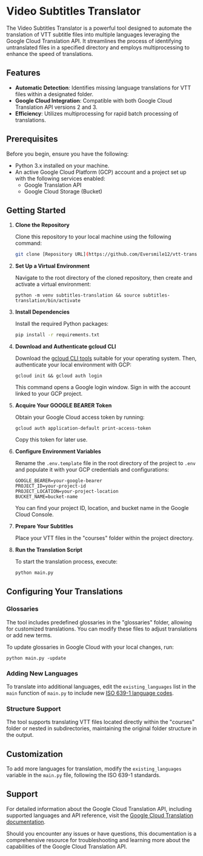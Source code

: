 # Video Subtitles Translator

The Video Subtitles Translator is a powerful tool designed to automate the translation of VTT subtitle files into multiple languages leveraging the Google Cloud Translation API. It streamlines the process of identifying untranslated files in a specified directory and employs multiprocessing to enhance the speed of translations.

## Features

- **Automatic Detection**: Identifies missing language translations for VTT files within a designated folder.
- **Google Cloud Integration**: Compatible with both Google Cloud Translation API versions 2 and 3.
- **Efficiency**: Utilizes multiprocessing for rapid batch processing of translations.

## Prerequisites

Before you begin, ensure you have the following:

- Python 3.x installed on your machine.
- An active Google Cloud Platform (GCP) account and a project set up with the following services enabled:
  - Google Translation API
  - Google Cloud Storage (Bucket)

## Getting Started

1. **Clone the Repository**
   
   Clone this repository to your local machine using the following command:
   ```bash
   git clone [Repository URL](https://github.com/Eversmile12/vtt-translator)
   ```
   
2. **Set Up a Virtual Environment**

   Navigate to the root directory of the cloned repository, then create and activate a virtual environment:
   ```
   python -m venv subtitles-translation && source subtitles-translation/bin/activate
   ```

3. **Install Dependencies**

   Install the required Python packages:
   ```bash
   pip install -r requirements.txt
   ```

4. **Download and Authenticate gcloud CLI**

   Download the [gcloud CLI tools](https://cloud.google.com/sdk/docs/install) suitable for your operating system. Then, authenticate your local environment with GCP:
   ```
   gcloud init && gcloud auth login
   ```
   This command opens a Google login window. Sign in with the account linked to your GCP project.

5. **Acquire Your GOOGLE BEARER Token**

   Obtain your Google Cloud access token by running:
   ```
   gcloud auth application-default print-access-token
   ```
   Copy this token for later use.

6. **Configure Environment Variables**

   Rename the `.env.template` file in the root directory of the project to `.env` and populate it with your GCP credentials and configurations:
   ```
   GOOGLE_BEARER=your-google-bearer
   PROJECT_ID=your-project-id
   PROJECT_LOCATION=your-project-location
   BUCKET_NAME=bucket-name
   ```
   You can find your project ID, location, and bucket name in the Google Cloud Console.

7. **Prepare Your Subtitles**

   Place your VTT files in the "courses" folder within the project directory.

8. **Run the Translation Script**

   To start the translation process, execute:
   ```bash
   python main.py
   ```

## Configuring Your Translations

### Glossaries

The tool includes predefined glossaries in the "glossaries" folder, allowing for customized translations. You can modify these files to adjust translations or add new terms.

To update glossaries in Google Cloud with your local changes, run:
```
python main.py -update
```

### Adding New Languages

To translate into additional languages, edit the `existing_languages` list in the `main` function of `main.py` to include new [ISO 639-1 language codes](https://gist.github.com/jrnk/8eb57b065ea0b098d571).

### Structure Support

The tool supports translating VTT files located directly within the "courses" folder or nested in subdirectories, maintaining the original folder structure in the output.

## Customization

To add more languages for translation, modify the `existing_languages` variable in the `main.py` file, following the ISO 639-1 standards.

## Support

For detailed information about the Google Cloud Translation API, including supported languages and API reference, visit the [Google Cloud Translation documentation](https://cloud.google.com/translate/docs/reference/rest#supported_languages).

Should you encounter any issues or have questions, this documentation is a comprehensive resource for troubleshooting and learning more about the capabilities of the Google Cloud Translation API.
